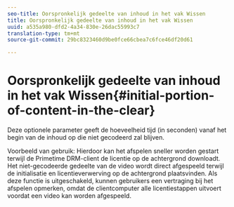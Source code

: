 ```yaml
---
seo-title: Oorspronkelijk gedeelte van inhoud in het vak Wissen
title: Oorspronkelijk gedeelte van inhoud in het vak Wissen
uuid: a535a980-dfd2-4a34-830e-26dac55993c7
translation-type: tm+mt
source-git-commit: 29bc8323460d9be0fce66cbea7c6fce46df20d61

---
```



# Oorspronkelijk gedeelte van inhoud in het vak Wissen{#initial-portion-of-content-in-the-clear}

Deze optionele parameter geeft de hoeveelheid tijd (in seconden) vanaf het begin van de inhoud op die niet gecodeerd zal blijven.

Voorbeeld van gebruik: Hierdoor kan het afspelen sneller worden gestart terwijl de Primetime DRM-client de licentie op de achtergrond downloadt. Het niet-gecodeerde gedeelte van de video wordt direct afgespeeld terwijl de initialisatie en licentieverwerving op de achtergrond plaatsvinden. Als deze functie is uitgeschakeld, kunnen gebruikers een vertraging bij het afspelen opmerken, omdat de clientcomputer alle licentiestappen uitvoert voordat een video kan worden afgespeeld.
